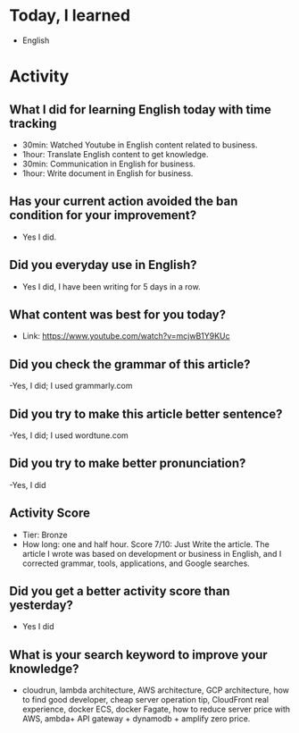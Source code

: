 # Today, I learned 
- English

# Activity
## What I did for learning English today with time tracking
- 30min: Watched Youtube in English content related to business.
- 1hour: Translate English content to get knowledge.
- 30min: Communication in English for business.
- 1hour: Write document in English for business.

## Has your current action avoided the ban condition for your improvement?
- Yes I did.

## Did you everyday use in English?
- Yes I did, I have been writing for 5 days in a row.

## What content was best for you today?
- Link: https://www.youtube.com/watch?v=mcjwB1Y9KUc

## Did you check the grammar of this article?
-Yes, I did; I used grammarly.com 

## Did you try to make this article better sentence?
-Yes, I did; I used wordtune.com

## Did you try to make better pronunciation?
-Yes, I did

## Activity Score
- Tier: Bronze
- How long: one and half hour.
Score 7/10: Just Write the article. The article I wrote was based on development or business in English, and I corrected grammar, tools, applications, and Google searches.

## Did you get a better activity score than yesterday?
- Yes I did

## What is your search keyword to improve your knowledge?
- cloudrun, lambda architecture, AWS architecture, GCP architecture, how to find good developer, cheap server operation tip, CloudFront real experience, docker ECS, docker Fagate, how to reduce server price with AWS, ambda+ API gateway + dynamodb + amplify zero price.
